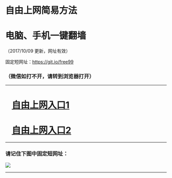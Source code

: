 ﻿# 自由上网简易方法

# 电脑、手机一键翻墙

（2017/10/09 更新，网址有效）

固定短网址：https://git.io/free99

### （微信如打不开，请转到浏览器打开）


***





# &nbsp;&nbsp; <a href="http://ft1279417626.fwq-tz-1001.info/fwqtz01.html?t=100900126875 " target="_blank">自由上网入口1</a>
# &nbsp;&nbsp; <a href="http://ft1904118422.fwq-tz-1002.info/fwqtz02.html?t=1009001957 " target="_blank">自由上网入口2</a>
***

### 请记住下图中固定短网址：

<img src="https://s3-us-west-2.amazonaws.com/fwq-1001/yjfq-20170905okok.png" /> 


***

